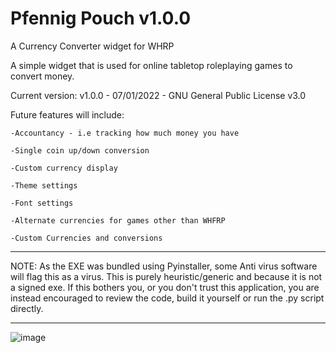 # Pfennig Pouch v1.0.0 
A Currency Converter widget for WHRP


A simple widget that is used for online tabletop roleplaying games to convert money.

Current version: v1.0.0 - 07/01/2022 - GNU General Public License v3.0


Future features will include:


  
    -Accountancy - i.e tracking how much money you have
    
    -Single coin up/down conversion
    
    -Custom currency display
    
    -Theme settings
    
    -Font settings
    
    -Alternate currencies for games other than WHFRP
    
    -Custom Currencies and conversions
    
   


***
NOTE: As the EXE was bundled using Pyinstaller, some Anti virus software will flag this as a virus. 
This is purely heuristic/generic and because it is not a signed exe.
If this bothers you, or you don't trust this application, you are instead encouraged to review the code, build it yourself
or run the .py script directly.
***


![image](https://user-images.githubusercontent.com/64257019/148580333-1c9685ab-984a-4999-9655-ac7653d31d81.png)
